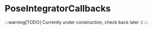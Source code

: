 ﻿
# PoseIntegratorCallbacks

:::warning[TODO]
Currently under construction, check back later :)
:::

